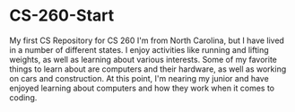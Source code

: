 # CS-260-Start
My first CS Repository for CS 260
I'm from North Carolina, but I have lived in a number of different states. I enjoy activities like running and lifting weights, as well as learning about various interests. Some of my favorite things to learn about are computers and their hardware, as well as working on cars and construction. At this point, I'm nearing my junior and have enjoyed learning about computers and how they work when it comes to coding.
